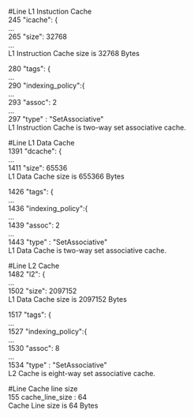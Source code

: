 #Line   L1 Instuction Cache  
245	"icache": {  
...	  
265	"size": 32768  
...  
L1 Instruction Cache size is 32768 Bytes

280	"tags": {  
...  
290	"indexing_policy":{  
...  
293	"assoc": 2  
...  
297	"type" : "SetAssociative"  
L1 Instruction Cache is two-way set associative cache.  

#Line	L1 Data Cache  
1391	"dcache": {  
...  
1411	"size": 65536  
L1 Data Cache size is 655366 Bytes  

1426	"tags": {  
...  
1436	"indexing_policy":{  
...  
1439	"assoc": 2  
...  
1443	"type" : "SetAssociative"  
L1 Data Cache is two-way set associative cache.

#Line	L2 Cache  
1482	"l2": {  
...  
1502	"size": 2097152  
L1 Data Cache size is 2097152 Bytes  

1517	"tags": {  
...  
1527	"indexing_policy":{  
...  
1530	"assoc": 8  
...  
1534	"type" : "SetAssociative"  
L2 Cache is eight-way set associative cache.

#Line	Cache line size  
155 cache_line_size : 64  
Cache Line size is 64 Bytes
